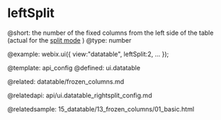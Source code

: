leftSplit
=============


@short: the number of the fixed columns from the left side of the table (actual for the <a href="datatable/frozen_columns.md">split mode</a> )
@type: number

@example:
webix.ui({
	view:"datatable",
	leftSplit:2,
	...
});

@template:	api_config
@defined:	ui.datatable	


@related:
	datatable/frozen_columns.md

@relatedapi:
	api/ui.datatable_rightsplit_config.md

@relatedsample:
	15_datatable/13_frozen_columns/01_basic.html





